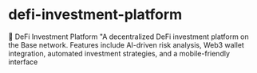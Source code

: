 # defi-investment-platform
🚀 DeFi Investment Platform   "A decentralized DeFi investment platform on the Base network. Features include AI-driven risk analysis, Web3 wallet integration, automated investment strategies, and a mobile-friendly interface
